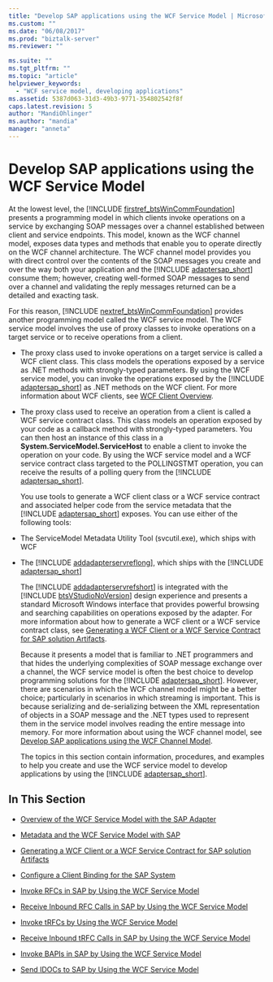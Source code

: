 ```yaml
---
title: "Develop SAP applications using the WCF Service Model | Microsoft Docs"
ms.custom: ""
ms.date: "06/08/2017"
ms.prod: "biztalk-server"
ms.reviewer: ""

ms.suite: ""
ms.tgt_pltfrm: ""
ms.topic: "article"
helpviewer_keywords: 
  - "WCF service model, developing applications"
ms.assetid: 5387d063-31d3-49b3-9771-354802542f8f
caps.latest.revision: 5
author: "MandiOhlinger"
ms.author: "mandia"
manager: "anneta"
---
```

# Develop SAP applications using the WCF Service Model
At the lowest level, the [!INCLUDE [firstref_btsWinCommFoundation](../../includes/firstref-btswincommfoundation-md.md)] presents a programming model in which clients invoke operations on a service by exchanging SOAP messages over a channel established between client and service endpoints. This model, known as the WCF channel model, exposes data types and methods that enable you to operate directly on the WCF channel architecture. The WCF channel model provides you with direct control over the contents of the SOAP messages you create and over the way both your application and the [!INCLUDE [adaptersap_short](../../includes/adaptersap-short-md.md)] consume them; however, creating well-formed SOAP messages to send over a channel and validating the reply messages returned can be a detailed and exacting task.  
  
 For this reason, [!INCLUDE [nextref_btsWinCommFoundation](../../includes/nextref-btswincommfoundation-md.md)] provides another programming model called the WCF service model. The WCF service model involves the use of proxy classes to invoke operations on a target service or to receive operations from a client.  
  
- The proxy class used to invoke operations on a target service is called a WCF client class. This class models the operations exposed by a service as .NET methods with strongly-typed parameters. By using the WCF service model, you can invoke the operations exposed by the [!INCLUDE [adaptersap_short](../../includes/adaptersap-short-md.md)] as .NET methods on the WCF client. For more information about WCF clients, see [WCF Client Overview](https://msdn.microsoft.com/library/ms735103.aspx).
  
- The proxy class used to receive an operation from a client is called a WCF service contract class. This class models an operation exposed by your code as a callback method with strongly-typed parameters. You can then host an instance of this class in a <strong>System.ServiceModel.ServiceHost</strong> to enable a client to invoke the operation on your code. By using the WCF service model and a WCF service contract class targeted to the POLLINGSTMT operation, you can receive the results of a polling query from the [!INCLUDE [adaptersap_short](../../includes/adaptersap-short-md.md)].  
  
  You use tools to generate a WCF client class or a WCF service contract and associated helper code from the service metadata that the [!INCLUDE [adaptersap_short](../../includes/adaptersap-short-md.md)] exposes. You can use either of the following tools:  
  
- The ServiceModel Metadata Utility Tool (svcutil.exe), which ships with WCF  
  
- The [!INCLUDE [addadapterservreflong](../../includes/addadapterservreflong-md.md)], which ships with the [!INCLUDE [adaptersap_short](../../includes/adaptersap-short-md.md)]  
  
  The [!INCLUDE [addadapterservrefshort](../../includes/addadapterservrefshort-md.md)] is integrated with the [!INCLUDE [btsVStudioNoVersion](../../includes/btsvstudionoversion-md.md)] design experience and presents a standard Microsoft Windows interface that provides powerful browsing and searching capabilities on operations exposed by the adapter. For more information about how to generate a WCF client or a WCF service contract class, see [Generating a WCF Client or a WCF Service Contract for SAP solution Artifacts](../../adapters-and-accelerators/adapter-sap/generate-a-wcf-client-or-a-wcf-service-contract-for-sap-solution-artifacts.md).  
  
  Because it presents a model that is familiar to .NET programmers and that hides the underlying complexities of SOAP message exchange over a channel, the WCF service model is often the best choice to develop programming solutions for the [!INCLUDE [adaptersap_short](../../includes/adaptersap-short-md.md)]. However, there are scenarios in which the WCF channel model might be a better choice; particularly in scenarios in which streaming is important. This is because serializing and de-serializing between the XML representation of objects in a SOAP message and the .NET types used to represent them in the service model involves reading the entire message into memory. For more information about using the WCF channel model, see [Develop SAP applications using the WCF Channel Model](../../adapters-and-accelerators/adapter-sap/develop-sap-applications-using-the-wcf-channel-model.md).
  
  The topics in this section contain information, procedures, and examples to help you create and use the WCF service model to develop applications by using the [!INCLUDE [adaptersap_short](../../includes/adaptersap-short-md.md)].  
  
## In This Section  
  
-   [Overview of the WCF Service Model with the SAP Adapter](../../adapters-and-accelerators/adapter-sap/overview-of-the-wcf-service-model-with-the-sap-adapter.md)  
  
-   [Metadata and the WCF Service Model with SAP](../../adapters-and-accelerators/adapter-sap/metadata-and-the-wcf-service-model-with-sap.md)  
  
-   [Generating a WCF Client or a WCF Service Contract for SAP solution Artifacts](../../adapters-and-accelerators/adapter-sap/generate-a-wcf-client-or-a-wcf-service-contract-for-sap-solution-artifacts.md)  
  
-   [Configure a Client Binding for the SAP System](../../adapters-and-accelerators/adapter-sap/configure-a-client-binding-for-the-sap-system.md)  
  
-   [Invoke RFCs in SAP by Using the WCF Service Model](../../adapters-and-accelerators/adapter-sap/invoke-rfcs-in-sap-using-the-wcf-service-model.md)  
  
-   [Receive Inbound RFC Calls in SAP by Using the WCF Service Model](../../adapters-and-accelerators/adapter-sap/receive-inbound-rfc-calls-in-sap-using-the-wcf-service-model.md)  
  
-   [Invoke tRFCs by Using the WCF Service Model](../../adapters-and-accelerators/adapter-sap/invoke-trfcs-in-sap-using-the-wcf-service-model.md)  
  
-   [Receive Inbound tRFC Calls in SAP by Using the WCF Service Model](../../adapters-and-accelerators/adapter-sap/receive-inbound-trfc-calls-in-sap-using-the-wcf-service-model.md)  
  
-   [Invoke BAPIs in SAP by Using the WCF Service Model](../../adapters-and-accelerators/adapter-sap/invoke-bapis-in-sap-using-the-wcf-service-model.md)  
  
-   [Send IDOCs to SAP by Using the WCF Service Model](../../adapters-and-accelerators/adapter-sap/send-idocs-to-sap-using-the-wcf-service-model.md)